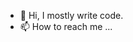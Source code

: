- 👋 Hi, I mostly write code. 
- 📫 How to reach me ... 

<!---
albertejuku/albertejuku is a ✨ special ✨ repository because its `README.md` (this file) appears on your GitHub profile.
You can click the Preview link to take a look at your changes.
--->
